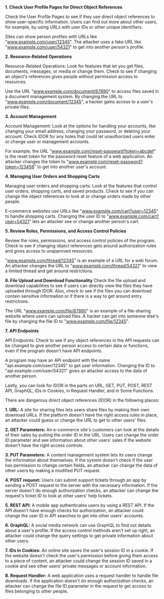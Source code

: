
**1. Check User Profile Pages for Direct Object References**

Check the User Profile Pages to see if they use direct object references to show user-specific information. Users can find out more about other users, for example, by using URLs with user IDs or other unique identifiers.

Sites can show person profiles with URLs like "www.example.com/user/12345". The attacker uses a fake URL like "www.example.com/user/54321" to get into another person's profile.

**2. Resource-Related Operations**

Resource-Related Operations: Look for features that let you get files, documents, messages, or media or change them. Check to see if changing an object's references gives people without permission access to resources.

Use the URL "www.example.com/document/67890" to access files saved in a document management system. By changing the URL to "www.example.com/document/12345", a hacker gains access to a user's private files.

**3. Account Management**

Account Management: Look at the options for handling your accounts, like changing your email address, changing your password, or deleting your account. Check IDOR for any holes that could let unauthorized users enter or change user or management accounts.

For example, the URL "www.example.com/reset-password?token=abcdef" is the reset token for the password reset feature of a web application. An attacker changes the token to "www.example.com/reset-password?token=123456" to get into another user's account.

**4. Managing User Orders and Shopping Carts**

Managing user orders and shopping carts: Look at the features that control user orders, shopping carts, and saved products. Check to see if you can change the object references to look at or change orders made by other people.

E-commerce websites use URLs like "www.example.com/cart?user=12345" to handle shopping carts. Changing the user ID to "www.example.com/cart?user=54321" lets an attacker see or change another person's cart.

**5. Review Roles, Permissions, and Access Control Policies**

Review the roles, permissions, and access control policies of the program. Check to see if changing object references gets around authorization rules and gives access to unapproved resources.

"www.example.com/thread/12345" is an example of a URL for a web forum. An attacker changes the URL to "www.example.com/thread/54321" to view a limited thread and get around restrictions.

**6. File Upload and Download Functionality**
Check the file upload and download capabilities to see if users can directly view the files they have uploaded through IDOR. Also, check to see if the files you can download contain sensitive information or if there is a way to get around entry restrictions.

The URL "www.example.com/file/67890" is an example of a file-sharing website where users can upload files. A hacker can get into someone else's file by changing the file ID to "www.example.com/file/12345".

**7. API Endpoints**

API Endpoints: Check to see if any object references in the API requests can be changed to give another person access to certain data or functions, even if the program doesn't have API endpoints.

A program may have an API endpoint with the name "api.example.com/user/12345" to get user information. Changing the ID to "api.example.com/user/54321" gives an attacker access to the data of another person.

Lastly, you can look for IDOR in the parts on URL, GET, PUT, POST, REST API, GraphQL, IDs in Cookies, in Request Handler, and in Some Functions.

There are dangerous direct object references (IDOR) in the following places:

**1. URL:** A site for sharing files lets users share files by making their own download URLs. If the platform doesn't have the right access rules in place, an attacker could guess or change the URL to get to other users' files.

**2. GET Parameters:** An e-commerce site's customers can look at the details of their sales by putting the order ID in the URL. Users can change the order ID parameter and see information about other users' sales if the website doesn't have the right access controls.

**3. PUT Parameters:** A content management system lets its users change the information about themselves. If the system doesn't check if the user has permission to change certain fields, an attacker can change the data of other users by making a modified PUT request.

**4. POST request:** Users can submit support tickets through an app by sending a POST request to the server with the necessary information. If the server doesn't do enough authorization checks, an attacker can change the request's ticket ID to look at other users' help tickets.

**5. REST API:** A mobile app authenticates users by using a REST API. If the API doesn't have enough checks for authorization, an attacker could change the user ID in API searches to get into other users' accounts.

**6. GraphQL:** A social media network can use GraphQL to find out details about a user's profile. If the access control methods aren't set up right, an attacker could change the query settings to get private information about other users.

**7. IDs in Cookies:** An online site saves the user's session ID in a cookie. If the website doesn't check the user's permission before giving them access to a piece of content, an attacker could change the session ID saved in a cookie and see other users' private messages or account information.

**8. Request Handler:** A web application uses a request handler to handle file downloads. If the application doesn't do enough authorization checks, an attacker can change the file ID parameter in the request to get access to files belonging to other people.
